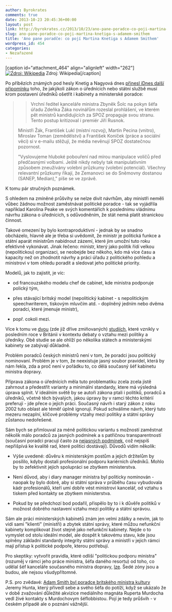 ```yaml
---
author: Byrokrates
comments: true
date: 2013-10-23 20:45:36+00:00
layout: post
link: http://byrokrates.cz/2013/10/23/ano-pane-poradce-co-poji-martina-knetiga-s-adamem-smithem/
slug: ano-pane-poradce-co-poji-martina-knetiga-s-adamem-smithem
title: 'Ano pane poradče: co pojí Martina Knetiga s Adamem Smithem'
wordpress_id: 454
categories:
- Nezařazené
---
```


[caption id="attachment_464" align="alignleft" width="262"][![Zdroj: Wikipedia](http://byrokrates.cz/wp-content/uploads/2013/10/AdamSmith.jpg)](http://byrokrates.cz/wp-content/uploads/2013/10/AdamSmith.jpg) Zdroj: Wikipedia[/caption]


Po příbězích známých pod hesly Knetig a Nagyová dnes [přinesl iDnes další připomínku](http://zpravy.idnes.cz/zakuv-urednik-rozeslal-prohlaseni-ministru-za-spoz-f91-/domaci.aspx?c=A131023_170532_domaci_jj) toho, že jakýkoli zákon o úřednícich nebo státní službě musí krom postavení úředníků ošetřit i kabinety a ministerské poradce:





<blockquote>

> 
> Vrchní ředitel kanceláře ministra Zbyněk Šolc na pokyn šéfa úřadu Zdeňka Žáka novinářům rozeslal prohlášení, ve kterém pět ministrů kandidujících za SPOZ propaguje svou stranu. Tento postup kritizoval i premiér Jiří Rusnok.
> 
> 
Ministři Žák, František Lukl (místní rozvoj), Martin Pecina (vnitro), Miroslav Toman (zemědělství) a František Koníček (práce a sociální věci) si v e-mailu stěžují, že média nevěnují SPOZ dostatečnou pozornost.

"Vyslovujeme hluboké pobouření nad mírou manipulace voličů před předčasnými volbami. Ještě nikdy nebyly tak manipulativním způsobem zneužívány volební průzkumy (volební potenciál). Všechny relevantní průzkumy říkají, že Zemanovci se do Sněmovny dostanou (SANEP, Median)," píše se ve zprávě.</blockquote>




K tomu pár stručných poznámek.




<!-- more -->




S ohledem na zmíněné průšvihy se nelze divit návrhům, aby ministři neměli vůbec žádnou možnost zaměstnávat politické poradce - tak se vyjádřila například Karolína Peake ve svých komentářích k poslednímu vládnímu návrhu zákona o úřednícich, s odůvodněním, že stát nemá platit stranickou činnost.




Takové omezení by bylo kontraproduktivní - jednak by se snadno obcházelo, hlavně ale je třeba si uvědomit, že ministr je politická funkce a státní aparát ministrům nabídnout zázemí, které jim umožní tuto roku efektivně vykonávat. Jinak řečeno: ministr, který jako politik řídí velkou (nepolitickou) organizaci, se neobejde bez někoho, kdo má více času a kapacity než on zhodnotit návrhy a práci úřadu z politického pohledu a ministrovi v tom ohledu poradit a sledovat jeho politické priority.




Modelů, jak to zajistit, je víc:






	
  * od francouzského modelu chef de cabinet, kde ministra podporuje polický tým,

	
  * přes stávající britský model (nepolitický kabinet - s nepolitickým speechwriterem, tiskovým mluvčím atd. - doplněný jedním nebo dvěma poradci, které jmenuje ministr),

	
  * popř. cokoli mezi.


Více k tomu ve [dvou](http://www.ippr.org/research-project/44/9627/civil-service-reform-lessons-from-overseas) (zde již dříve zmiňovaných) [studiích](http://www.instituteforgovernment.org.uk/publications/reforming-civil-service-accountability), které vznikly v posledním roce v Británii v kontextu debaty o vztahu mezi politiky a úředníky. Obě studie se ale ohlíží po několika státech a ministerskými kabinety se zabývají důkladně.


Problém poradců českých ministrů není v tom, že poradci jsou politický nominovaní. Problém je v tom, že neexistuje jasný soubor pravidel, která by nám řekla, zda a proč není v pořádku to, co dělá současný šéf kabinetu ministra dopravy.




Příprava zákona o úřednících měla tuto problematiku zcela zcela jistě zahrnout a předestřít varianty a minimální standardy, ktere má výsledná úprava splnit. V ideálním světě by se autoři zákona ptali i politiků, poradců a úředníků, včetně těch bývalých, jakou úpravy by v ramci těchto kritérií preferují - jde přece o jejich práci. Současný návrh i starý zákon z roku 2002 tuto oblast ale téměř úplně ignorují. Pokud schválíme návrh, který tuto mezeru nezaplní, klíčové problémy vtzahy mezi politiky a státní správy zůstanou nedořešené.




Sám bych se přimlouval za méně politickou variantu s možností zaměstnat několik málo poradců za jasných podmínek a s patřičnou transparentností (současní poradci pracují často za [nejasných podmínek](http://zpravy.ihned.cz/c1-59084840-necasuv-poradce-premier-mi-plati-polovicni-sazby-nez-v-belgii), což nejspíš nepřišpívá ke kvalitě rad, které politici dostávají). Důvodů vidím několik:






	
  * Výše uvedené: důvěru k ministerským postům a jejich držitelům by posílilo, kdyby dostali profesionální podporu kariérních úředníků. Mohlo by to zefektivnit jejich spolupráci se zbytkem ministerstva.

	
  * Není důvod, aby i diary manager ministra byl politicky nominován - naopak by bylo dobré, aby si státní správa v průběhu času vybudovala kádr profesionálů, kteří umí dobře vést ministrovi kancelář, od vztahu s tiskem před kontakty se zbytkem ministerstva.

	
  * Pokud by se předchozí bod podařil, přispělo by to i k důvěře politiků v možnost dobrého nastavení vztahu mezi politiky a státní správou.


Sám ale práci ministerských kabinetů znám jen velmi zdálky a nevím, jak to vidí sami "klienti" (ministři) a zbytek státní správy, které můžou nefunkční kabinety komplikovat život stejně jako nefunkční kabinety. Nejde o to vymyslet od stolu ideální model, ale dospět k takovému stavu, kde jsou splněny základní standardy integrity státní správy a ministři v jejich rámci mají přístup k politické podpoře, kterou potřebují.


Pro skeptiky: vytvořit pravidla, které odliší "politickou podporu ministra" (rozuměj v rámci jeho práce ministra, šéfa daného resortu) od toho, co udělal šéf kanceláře současného ministra dopravy, [lze](https://www.gov.uk/government/publications/special-advisers-code-of-conduct). Šedé zóny jsou a budou, ale nejsou všudypřítomné.




P.S. pro zvědavé: [Adam Smith byl poradce britského ministra kultury](http://www.telegraph.co.uk/news/uknews/leveson-inquiry/9226819/Jeremy-Hunts-adviser-Adam-Smith-quiet-man-who-cared-more-for-sport-than-media.html) Jeremy Hunta, který přivedl sebe a svého šéfa do potíží, když se ukázalo že v době zvažování důležité akvizice mediálního magnáta Ruperta Murdocha vedl živé kontakty s Murdochovym šéflobbistou. Pojí je tedy průšvih - v českém případě ale o poznání vážnější.
